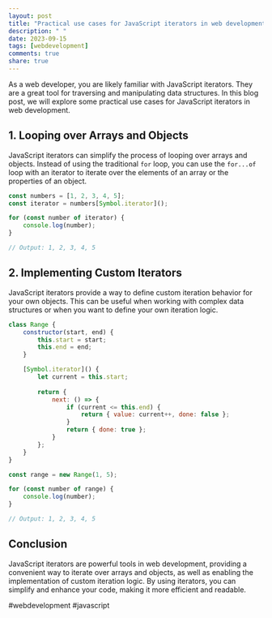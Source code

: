 ```yaml
---
layout: post
title: "Practical use cases for JavaScript iterators in web development"
description: " "
date: 2023-09-15
tags: [webdevelopment]
comments: true
share: true
---
```


As a web developer, you are likely familiar with JavaScript iterators. They are a great tool for traversing and manipulating data structures. In this blog post, we will explore some practical use cases for JavaScript iterators in web development.

## 1. Looping over Arrays and Objects

JavaScript iterators can simplify the process of looping over arrays and objects. Instead of using the traditional `for` loop, you can use the `for...of` loop with an iterator to iterate over the elements of an array or the properties of an object.

```javascript
const numbers = [1, 2, 3, 4, 5];
const iterator = numbers[Symbol.iterator]();

for (const number of iterator) {
    console.log(number);
}

// Output: 1, 2, 3, 4, 5
```

## 2. Implementing Custom Iterators

JavaScript iterators provide a way to define custom iteration behavior for your own objects. This can be useful when working with complex data structures or when you want to define your own iteration logic.

```javascript
class Range {
    constructor(start, end) {
        this.start = start;
        this.end = end;
    }

    [Symbol.iterator]() {
        let current = this.start;
        
        return {
            next: () => {
                if (current <= this.end) {
                    return { value: current++, done: false };
                }
                return { done: true };
            }
        };
    }
}

const range = new Range(1, 5);

for (const number of range) {
    console.log(number);
}

// Output: 1, 2, 3, 4, 5
```

## Conclusion

JavaScript iterators are powerful tools in web development, providing a convenient way to iterate over arrays and objects, as well as enabling the implementation of custom iteration logic. By using iterators, you can simplify and enhance your code, making it more efficient and readable.

#webdevelopment #javascript